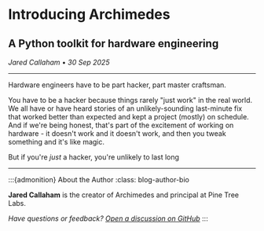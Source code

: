 # Introducing Archimedes

## A Python toolkit for hardware engineering

_Jared Callaham_ • _30 Sep 2025_

---

Hardware engineers have to be part hacker, part master craftsman.

You have to be a hacker because things rarely "just work" in the real world.
We all have or have heard stories of an unlikely-sounding last-minute fix that worked better than expected and kept a project (mostly) on schedule.
And if we're being honest, that's part of the excitement of working on hardware - it doesn't work and it doesn't work, and then you tweak something and it's like magic.

But if you're _just_ a hacker, you're unlikely to last long 



---

:::{admonition} About the Author
:class: blog-author-bio

**Jared Callaham** is the creator of Archimedes and principal at Pine Tree Labs.

*Have questions or feedback? [Open a discussion on GitHub](https://github.com/jcallaham/archimedes/discussions)*
:::